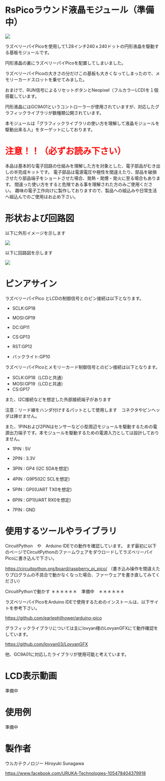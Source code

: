 # RsPicoラウンド液晶モジュール（準備中）

![](gaiken.jpg)

ラズベリーパイPicoを使用して1.28インチ240ｘ240ドットの円形液晶を駆動する基板モジュールです。

円形液晶の裏にラズベリーパイPicoを配置してしまいました。

ラズベリーパイPicoの大きさの分だけこの基板も大きくなってしまったので、メモリーカードスロットを乗せてみました。

おまけで、RUN信号によるリセットボタンとNeopixel（フルカラーLCD)を１個搭載しています。



円形液晶にはGC9A01というコントローラーが使用されていますが、対応したグラフィックライブラリが数種類公開されています。

本モジュールは「グラフィックライブラリの使い方を理解して液晶モジュールを駆動出来る人」をターゲットにしております。


# <span style="color: red;">注意！！（必ずお読み下さい）</span>

本品は基本的な電子回路の仕組みを理解した方を対象とした、電子部品がむき出しの半完成キットです。
電子部品は電源電圧や極性を間違えたり、部品を破損させたり部品端子をショートさせた場合、発熱・発煙・発火に至る場合もあります。
間違った使い方をすると危険である事を理解された方のみご使用ください。
趣味の電子工作向けに製作しておりますので、製品への組込みや日常生活へ組込んでのご使用はお止め下さい。



# 形状および回路図

以下に外形イメージを示します

![](pcb_image.png)



以下に回路図を示します

![](schematic.png)





# ピンアサイン

ラズベリーパイPico とLCDの制御信号とのピン接続は以下となります。

- SCLK:GP18

- MOSI:GP19

- DC:GP11

- CS:GP13

- RST:GP12

- バックライト:GP10

  

ラズベリーパイPicoとメモリーカード制御信号とのピン接続は以下となります。

- SCLK:GP18（LCDと共通）
- MOSI:GP19（LCDと共通）
- CS:GP17



また、I2C接続などを想定した外部接続端子があります

注意：リード線をハンダ付けするパットとして使用します　コネクタやピンヘッダは挿せません。　

また、1PINおよび2PINはセンサーなど小型周辺モジュールを駆動するための電源出力端子です。本モジュールを駆動するための電源入力としては設計しておりません。

- 1PIN : 5V

- 2PIN : 3.3V

- 3PIN : GP4 (I2C SDAを想定)

- 4PIN : G9P5(I2C SCLを想定)

- 5PIN : GP0(UART TX0を想定)

- 6PIN : GP1(UART RX0を想定)

- 7PIN : GND 

 



# 使用するツールやライブラリ

CircuitPython　や　Arduino IDEでの動作を確認しています。
まず最初に以下のページでCircuitPythonのファームウェアをダウロードしてラズベリーパイPicoに書き込んで下さい。

https://circuitpython.org/board/raspberry_pi_pico/
（書き込み操作を間違えたりプログラムの不具合で動かなくなった場合、ファーウェアを書き直してみてください）



CircuitPythonで動かす
＊＊＊＊＊＊　準備中　＊＊＊＊＊＊



ラズベリーパイPicoをArduino IDEで使用するためのインストールは、以下サイトを参考下さい。

https://github.com/earlephilhower/arduino-pico



グラフィックライブラリについては主にlovyan様のLovyanGFXにて動作確認をしています。

https://github.com/lovyan03/LovyanGFX

他、GC9A01に対応したライブラリが使用可能と考えています。





# LCD表示動画

準備中





# 使用例

準備中





# 製作者

ウルカテクノロジー
Hiroyuki Sunagawa

https://www.facebook.com/URUKA-Technologies-105478404379918
